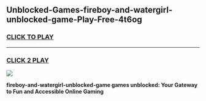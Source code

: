 
## Unblocked-Games-fireboy-and-watergirl-unblocked-game-Play-Free-4t6og
<h3>
<a href="https://premium76.site?title=fireboy-and-watergirl-unblocked-game&ref=10A">CLICK TO PLAY</a></h3>
<hr>

<h3>
<a href="https://premium76.site?title=fireboy-and-watergirl-unblocked-game&ref=10A">CLICK 2 PLAY</a>
  
</h3>

<a href="https://premium76.site?title=fireboy-and-watergirl-unblocked-game&ref=10A"><img src="https://clearcache.store/games.png"></a>


**fireboy-and-watergirl-unblocked-game games unblocked: Your Gateway to Fun and Accessible Online Gaming**
